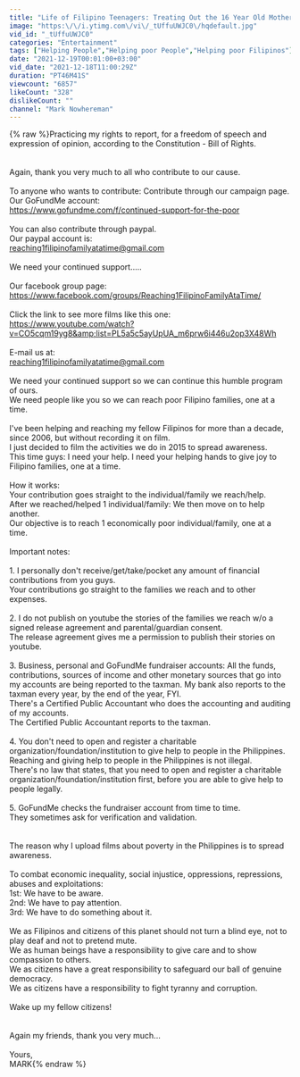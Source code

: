 ```yaml
---
title: "Life of Filipino Teenagers: Treating Out the 16 Year Old Mother, Her Sister and Her Husband. PINAS"
image: "https:\/\/i.ytimg.com\/vi\/_tUffuUWJC0\/hqdefault.jpg"
vid_id: "_tUffuUWJC0"
categories: "Entertainment"
tags: ["Helping People","Helping poor People","Helping poor Filipinos"]
date: "2021-12-19T00:01:00+03:00"
vid_date: "2021-12-18T11:00:29Z"
duration: "PT46M41S"
viewcount: "6857"
likeCount: "328"
dislikeCount: ""
channel: "Mark Nowhereman"
---
```

{% raw %}Practicing my rights to report, for a freedom of speech and expression of opinion, according to the Constitution - Bill of Rights.<br /><br /><br />Again, thank you very much to all who contribute to our cause.<br /><br />To anyone who wants to contribute: Contribute through our campaign page.<br />Our GoFundMe account: <br /><a rel="nofollow" target="blank" href="https://www.gofundme.com/f/continued-support-for-the-poor">https://www.gofundme.com/f/continued-support-for-the-poor</a><br /><br />You can also contribute through paypal.<br />Our paypal account is:<br />reaching1filipinofamilyatatime@gmail.com<br /><br />We need your continued support.....<br /><br />Our facebook group page:<br /><a rel="nofollow" target="blank" href="https://www.facebook.com/groups/Reaching1FilipinoFamilyAtaTime/">https://www.facebook.com/groups/Reaching1FilipinoFamilyAtaTime/</a><br /><br />Click the link to see more films like this one:<br /><a rel="nofollow" target="blank" href="https://www.youtube.com/watch?v=CO5cqm19yg8&amp;list=PL5a5c5ayUpUA_m6prw6i446u2op3X48Wh">https://www.youtube.com/watch?v=CO5cqm19yg8&amp;list=PL5a5c5ayUpUA_m6prw6i446u2op3X48Wh</a><br /><br />E-mail us at:<br />reaching1filipinofamilyatatime@gmail.com<br /><br />We need your continued support so we can continue this humble program of ours.<br />We need people like you so we can reach poor Filipino families, one at a time.<br /><br />I've been helping and reaching my fellow Filipinos for more than a decade, since 2006, but without recording it on film.<br />I just decided to film the activities we do in 2015 to spread awareness.<br />This time guys: I need your help. I need your helping hands to give joy to Filipino families, one at a time.<br /><br />How it works:<br />Your contribution goes straight to the individual/family we reach/help.<br />After we reached/helped 1 individual/family: We then move on to help another.<br />Our objective is to reach 1 economically poor individual/family, one at a time. <br /><br />Important notes:<br /><br />1. I personally don't receive/get/take/pocket any amount of financial contributions from you guys.<br />Your contributions go straight to the families we reach and to other expenses. <br /><br />2. I do not publish on youtube the stories of the families we reach w/o a signed release agreement and parental/guardian consent.<br />The release agreement gives me a permission to publish their stories on youtube.<br /><br />3. Business, personal and GoFundMe fundraiser accounts: All the funds, contributions, sources of income and other monetary sources that go into my accounts are being reported to the taxman. My bank also reports to the taxman every year, by the end of the year, FYI. <br />There's a Certified Public Accountant who does the accounting and auditing of my accounts.<br />The Certified Public Accountant reports to the taxman.<br /><br />4. You don't need to open and register a charitable organization/foundation/institution to give help to people in the Philippines.<br />Reaching and giving help to people in the Philippines is not illegal.<br />There's no law that states, that you need to open and register a charitable organization/foundation/institution first, before you are able to give help to people legally. <br /><br />5. GoFundMe checks the fundraiser account from time to time. <br />They sometimes ask for verification and validation.<br /><br /><br />The reason why I upload films about poverty in the Philippines is to spread awareness.<br /><br />To combat economic inequality, social injustice, oppressions, repressions, abuses and exploitations:<br />1st: We have to be aware.<br />2nd: We have to pay attention.<br />3rd: We have to do something about it.<br /><br />We as Filipinos and citizens of this planet should not turn a blind eye, not to play deaf and not to pretend mute. <br />We as human beings have a responsibility to give care and to show compassion to others. <br />We as citizens have a great responsibility to safeguard our ball of genuine democracy. <br />We as citizens have a responsibility to fight tyranny and corruption.<br /><br />Wake up my fellow citizens!<br /><br /><br />Again my friends, thank you very much...<br /><br />Yours,<br />MARK{% endraw %}
